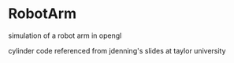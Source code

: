 # RobotArm

simulation of a robot arm in opengl

cylinder code referenced from jdenning's slides at taylor university
